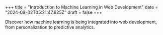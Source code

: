 +++
title = "Introduction to Machine Learning in Web Development"
date = "2024-09-02T05:21:47.825Z"
draft = false
+++

  Discover how machine learning is being integrated into web development, from personalization to predictive analytics.
        